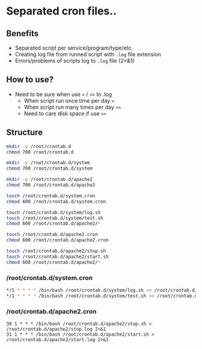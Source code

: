 # Separated cron files..

## Benefits
 * Separated script per service/program/type/etc.
 * Creating log file from runned script with `.log` file extension
 * Errors/problems of scripts log to `.log` file (2>&1)
 
## How to use?
 * Need to be sure when use `>` / `>>` to .log
   * When script run once time per day `>` 
   * When script run many times per day `>>`
   * Need to care disk space if use `>>`
   
## Structure 
```bash
mkdir -p /root/crontab.d
chmod 700 /root/crontab.d

mkdir -p /root/crontab.d/system
chmod 700 /root/crontab.d/system

mkdir -p /root/crontab.d/apache2
chmod 700 /root/crontab.d/apache2

touch /root/crontab.d/system.cron
chmod 600 /root/crontab.d/system.cron

touch /root/crontab.d/system/log.sh
touch /root/crontab.d/system/test.sh
chmod 600 /root/crontab.d/apache2/*

touch /root/crontab.d/apache2.cron
chmod 600 /root/crontab.d/apache2.cron

touch /root/crontab.d/apache2/stop.sh
touch /root/crontab.d/apache2/start.sh
chmod 600 /root/crontab.d/apache2/*
```

### /root/crontab.d/system.cron
```bash
*/1 * * * * /bin/bash /root/crontab.d/system/log.sh >> /root/crontab.d/system/log.log 2>&1
*/1 * * * * /bin/bash /root/crontab.d/system/test.sh >> /root/crontab.d/system/test.log 2>&1
```

### /root/crontab.d/apache2.cron
```
30 1 * * * /bin/bash /root/crontab.d/apache2/stop.sh > /root/crontab.d/apache2/stop.log 2>&1
31 1 * * * /bin/bash /root/crontab.d/apache2/start.sh > /root/crontab.d/apache2/start.log 2>&1
```
